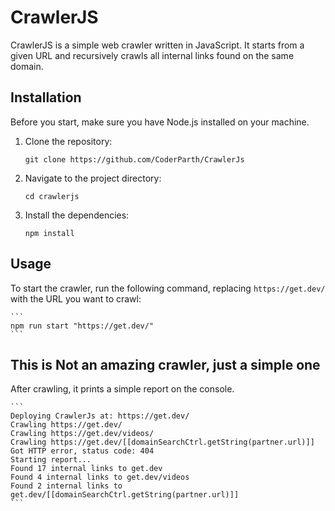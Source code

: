 # CrawlerJS

CrawlerJS is a simple web crawler written in JavaScript. It starts from a given URL and recursively crawls all internal links found on the same domain.

## Installation

Before you start, make sure you have Node.js installed on your machine.

1. Clone the repository:
    ```
    git clone https://github.com/CoderParth/CrawlerJs
    ```
2. Navigate to the project directory:
    ```
    cd crawlerjs
    ```
3. Install the dependencies:
    ```
    npm install
    ```

## Usage

To start the crawler, run the following command, replacing `https://get.dev/` with the URL you want to crawl:

    ```
    npm run start "https://get.dev/"
    ```

## This is Not an amazing crawler, just a simple one

After crawling, it prints a simple report on the console.

    ```
    Deploying CrawlerJs at: https://get.dev/
    Crawling https://get.dev/
    Crawling https://get.dev/videos/
    Crawling https://get.dev/[[domainSearchCtrl.getString(partner.url)]]
    Got HTTP error, status code: 404
    Starting report...
    Found 17 internal links to get.dev
    Found 4 internal links to get.dev/videos
    Found 2 internal links to get.dev/[[domainSearchCtrl.getString(partner.url)]]
    ```